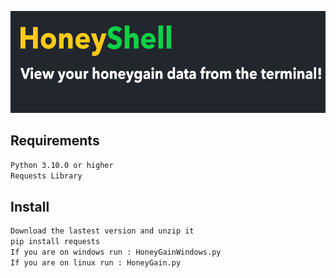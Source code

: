 ﻿<p align="center">
  <img width="677" height="163" src="https://github.com/Toxic-Omega/HoneyShell/blob/master/title.png">
</p>

## Requirements
```sh
Python 3.10.0 or higher
Requests Library
```
## Install
```sh
Download the lastest version and unzip it
pip install requests
If you are on windows run : HoneyGainWindows.py
If you are on linux run : HoneyGain.py
```
